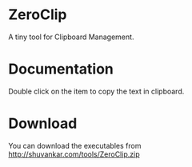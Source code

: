 # ZeroClip
A tiny tool for Clipboard Management.

# Documentation
Double click on the item to copy the text in clipboard.

# Download
You can download the executables from http://shuvankar.com/tools/ZeroClip.zip
